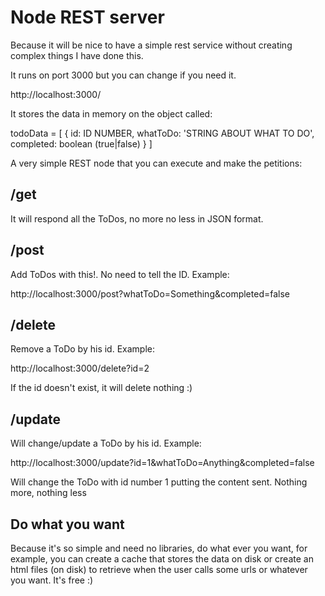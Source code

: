 # Node REST server

Because it will be nice to have a simple rest service without creating complex things I have done this.

It runs on port 3000 but you can change if you need it.

http://localhost:3000/

It stores the data in memory on the object called:

todoData = [
  {
    id: ID NUMBER,
    whatToDo: 'STRING ABOUT WHAT TO DO',
    completed: boolean (true|false)
  }
]

A very simple REST node that you can execute and make the petitions:

## /get

It will respond all the ToDos, no more no less in JSON format.

## /post

Add ToDos with this!. No need to tell the ID. Example:

http://localhost:3000/post?whatToDo=Something&completed=false

## /delete

Remove a ToDo by his id. Example:

http://localhost:3000/delete?id=2

If the id doesn't exist, it will delete nothing :)

## /update

Will change/update a ToDo by his id. Example:

http://localhost:3000/update?id=1&whatToDo=Anything&completed=false

Will change the ToDo with id number 1 putting the content sent. Nothing more, nothing less

## Do what you want

Because it's so simple and need no libraries, do what ever you want, for example, you can create a cache that stores the data on disk or create an html files (on disk) to retrieve when the user calls some urls or whatever you want. It's free :)
